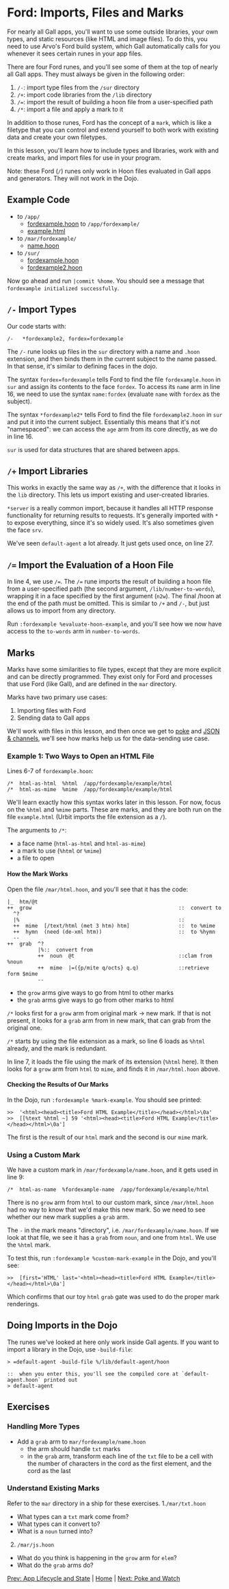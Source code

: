 
# Ford: Imports, Files and Marks

For nearly all Gall apps, you'll want to use some outside libraries, your own types, and static resources (like HTML and image files). To do this, you need to use Arvo's Ford build system, which Gall automatically calls for you whenever it sees certain runes in your app files.

There are four Ford runes, and you'll see some of them at the top of nearly all Gall apps. They must always be given in the following order:
1. `/-`: import type files from the `/sur` directory
2. `/+`: import code libraries from the `/lib` directory
3. `/=`: import the result of building a hoon file from a user-specified path
4. `/*`: import a file and apply a mark to it

In addition to those runes, Ford has the concept of a `mark`, which is like a filetype that you can control and extend yourself to both work with existing data and create your own filetypes.

In this lesson, you'll learn how to include types and libraries, work with and create marks, and import files for use in your program.

Note: these Ford (`/`) runes only work in Hoon files evaluated in Gall apps and generators. They will not work in the Dojo.

## Example Code
* to `/app/`
  - [fordexample.hoon](https://github.com/timlucmiptev/gall-guide/blob/master/example-code/app/fordexample.hoon)
to `/app/fordexample/`
  - [example.html](https://github.com/timlucmiptev/gall-guide/blob/master/example-code/app/fordexample/example.html)
* to `/mar/fordexample/`
  - [name.hoon](https://github.com/timlucmiptev/gall-guide/blob/master/example-code/mar/fordexample/name.hoon)
* to `/sur/`
  - [fordexample.hoon](https://github.com/timlucmiptev/gall-guide/blob/master/example-code/sur/fordexample.hoon)
  - [fordexample2.hoon](https://github.com/timlucmiptev/gall-guide/blob/master/example-code/sur/fordexample2.hoon)

Now go ahead and run `|commit %home`. You should see a message that `fordexample initialized successfully`.

## `/-` Import Types
Our code starts with:
```
/-   *fordexample2, fordex=fordexample
```
The `/-` rune looks up files in the `sur` directory with a name and `.hoon` extension, and then binds them in the current subject to the name passed. In that sense, it's similar to defining faces in the dojo.

The syntax `fordex=fordexample` tells Ford to find the file `fordexample.hoon` in `sur` and assign its contents to the face `fordex`. To access its `name` arm in line 16, we need to use the syntax `name:fordex` (evaluate `name` with `fordex` as the subject).

The syntax `*fordexample2*` tells Ford to find the file `fordexample2.hoon` in `sur` and put it into the current subject. Essentially this means that it's not "namespaced": we can access the `age` arm from its core directly, as we do in line 16.

`sur` is used for data structures that are shared between apps.

## `/+` Import Libraries
This works in exactly the same way as `/+`, with the difference that it looks in the `lib` directory. This lets us import existing and user-created libraries.

`*server` is a really common import, because it handles all HTTP response functionality for returning results to requests. It's generally imported with `*` to expose everything, since it's so widely used. It's also sometimes given the face `srv`.

We've seen `default-agent` a lot already. It just gets used once, on line 27.

## `/=` Import the Evaluation of a Hoon File
In line 4, we use `/=`. The `/=` rune imports the result of building a hoon file from a user-specified path (the second argument, `/lib/number-to-words`), wrapping it in a face specified by the first argument (`n2w`). The final /hoon at the end of the path must be omitted. This is similar to `/+` and `/-`, but just allows us to import from any directory.

Run `:fordexample %evaluate-hoon-example`, and you'll see how we now have access to the `to-words` arm in `number-to-words`.

## Marks
Marks have some similarities to file types, except that they are more explicit and can be directly programmed. They exist only for Ford and processes that use Ford (like Gall), and are defined in the `mar` directory.

Marks have two primary use cases:
1. Importing files with Ford
2. Sending data to Gall apps

We'll work with files in this lesson, and then once we get to [poke](poke.md) and [JSON & channels](chanel.md), we'll see how marks help us for the data-sending use case.

### Example 1: Two Ways to Open an HTML File
Lines 6-7 of `fordexample.hoon`:
```
/*  html-as-html  %html  /app/fordexample/example/html
/*  html-as-mime  %mime  /app/fordexample/example/html
```
We'll learn exactly how this syntax works later in this lesson. For now, focus on the `%html` and `%mime` parts. These are marks, and they are both run on the file `example.html` (Urbit imports the file extension as a `/`).

The arguments to `/*`:
* a face name (`html-as-html` and `html-as-mime`)
* a mark to use (`%html` or `%mime`)
* a file to open

#### How the Mark Works
Open the file `/mar/html.hoon`, and you'll see that it has the code:
```
|_  htm/@t
++  grow                                                ::  convert to
  ^?
  |%                                                    ::
  ++  mime  [/text/html (met 3 htm) htm]                ::  to %mime
  ++  hymn  (need (de-xml htm))                         ::  to %hymn
  --  
++  grab  ^?
          |%::  convert from
          ++  noun  @t                                  ::clam from %noun
          ++  mime  |=({p/mite q/octs} q.q)             ::retrieve form $mime
          --
```
* the `grow` arms give ways to go from html to other marks
* the `grab` arms give ways to go from other marks to html

`/*` looks first for a `grow` arm from original mark -> new mark. If that is not present, it looks for a `grab` arm from in new mark, that can grab from the original one.

`/*` starts by using the file extension as a mark, so line 6 loads as `%html` already, and the mark is redundant.

In line 7, it loads the file using the mark of its extension (`%html` here). It then looks for a `grow` arm from `html` to `mime`, and finds it in `/mar/html.hoon` above.

#### Checking the Results of Our Marks
In the Dojo, run `:fordexample %mark-example`. You should see printed:
```
>>  '<html><head><title>Ford HTML Example</title></head></html>\0a'
>>  [[%text %html ~] 59 '<html><head><title>Ford HTML Example</title></head></html>\0a']
```
The first is the result of our `html` mark and the second is our `mime` mark.

### Using a Custom Mark
We have a custom mark in `/mar/fordexample/name.hoon`, and it gets used in line 9:
```
/*  html-as-name  %fordexample-name  /app/fordexample/example/html
```
There is no `grow` arm from `html` to our custom mark, since `/mar/html.hoon` had no way to know that we'd make this new mark. So we need to see whether our new mark supplies a `grab` arm.

The `-` in the mark means "directory", i.e. `/mar/fordexample/name.hoon`. If we look at that file, we see it has a `grab` from `noun`, and one from `html`. We use the `%html` mark.

To test this, run `:fordexample %custom-mark-example` in the Dojo, and you'll see:
```
>>  [first='HTML' last='<html><head><title>Ford HTML Example</title></head></html>\0a']
```
Which confirms that our toy `html` `grab` gate was used to do the proper mark renderings.

## Doing Imports in the Dojo
The runes we've looked at here only work inside Gall agents. If you want to import a library in the Dojo, use `-build-file`:
```
> =default-agent -build-file %/lib/default-agent/hoon

::  when you enter this, you'll see the compiled core at `default-agent.hoon` printed out
> default-agent
```

## Exercises

### Handling More Types
* Add a `grab` arm to `mar/fordexample/name.hoon`
  - the arm should handle `txt` marks
  - in the `grab` arm, transform each line of the `txt` file to be a cell with the number of characters in the cord as the first element, and the cord as the last

### Understand Existing Marks
Refer to the `mar` directory in a ship for these exercises.
1.`/mar/txt.hoon`
  * What types can a `txt` mark come from?
  * What types can it convert to?
  * What is a `noun` turned into?
2. `/mar/js.hoon`
  * What do you think is happening in the `grow` arm for `elem`?
  * What do the `grab` arms do?

[Prev: App Lifecycle and State](lifecycle.md) | [Home](overview.md) | [Next: Poke and Watch](poke.md)
